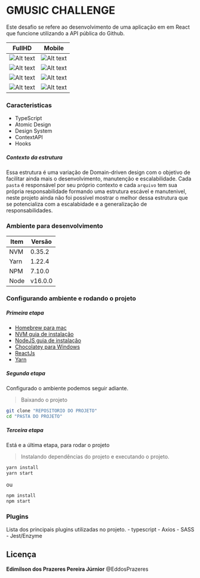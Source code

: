 # GMUSIC CHALLENGE

Este desafio se refere ao desenvolvimento de uma aplicação em em React que funcione utilizando a API pública do Github.


| FullHD | Mobile |
| ------ | ------ |
| ![Alt text](https://i.ibb.co/bmW5c0G/Captura-de-Tela-2021-06-11-a-s-11-56-40.png "Title") | ![Alt text](https://i.ibb.co/SQd2wmr/Captura-de-Tela-2021-06-11-a-s-11-57-05.png "Title") |
| ![Alt text](https://i.ibb.co/jzMxbhs/Captura-de-Tela-2021-06-11-a-s-12-11-06.png "Title") | ![Alt text](https://i.ibb.co/kcZpn1B/Captura-de-Tela-2021-06-11-a-s-11-57-39.png "Title") |
| ![Alt text](https://i.ibb.co/GQxs4pW/Captura-de-Tela-2021-06-11-a-s-11-58-18.png "Title") | ![Alt text](https://i.ibb.co/6J0cH03/Captura-de-Tela-2021-06-11-a-s-11-57-55.png "Title") |
| ![Alt text](https://i.ibb.co/hYvhHLS/Captura-de-Tela-2021-06-11-a-s-12-09-44.png "Title") | ![Alt text](https://i.ibb.co/pwC2HrV/Captura-de-Tela-2021-06-11-a-s-11-58-07.png "Title") |




### Caracteristicas
  - TypeScript
  - Atomic Design
  - Design System
  - ContextAPI
  - Hooks

##### Contexto da estrutura
Essa estrutura é uma variação de Domain-driven design com o objetivo de facilitar ainda mais o desenvolvimento, manutenção e escalabilidade. Cada `pasta` é responsável por seu próprio contexto e cada `arquivo` tem sua própria responsabilidade formando uma estrutura escável e manutenivel, neste projeto ainda não foi possível mostrar o melhor dessa estrutura que se potencializa com a escalabidade e a generalização de responsabilidades.

### Ambiente para desenvolvimento 

| Item | Versão |
| ------ | ------ |
| NVM | 0.35.2 |
| Yarn | 1.22.4 |
| NPM | 7.10.0 |
| Node | v16.0.0 |

### Configurando ambiente e rodando o projeto

##### Primeira etapa
- [Homebrew para mac](https://brew.sh/index_pt-br "Instalação")
- [NVM guia de instalação](https://github.com/nvm-sh/nvm "Instalação")
- [NodeJS guia de instalação](https://nodejs.org/en/download/package-manager/ "Instalação")
- [Chocolatey para Windows](https://chocolatey.org/ "Instalação")
- [ReactJs ](https://reactjs.org/docs/add-react-to-a-new-app.html "Instalação")
- [Yarn ](https://yarnpkg.com/lang/en/docs/install/#mac-stable "Instalação")


##### Segunda etapa

Configurado o ambiente podemos seguir adiante.

> Baixando o projeto
```sh
git clone "REPOSITORIO DO PROJETO"
cd "PASTA DO PROJETO"
```


##### Terceira etapa
Está e a última etapa, para rodar o projeto
> Instalando dependências do projeto e executando o projeto.
```sh
yarn install
yarn start
```
ou
```sh
npm install
npm start
```

### Plugins

Lista dos principais plugins utilizadas no projeto.
    - typescript
    - Axios
    - SASS
    - Jest/Enzyme
    
Licença
----
**Edimilson dos Prazeres Pereira Júrnior** @EddosPrazeres

